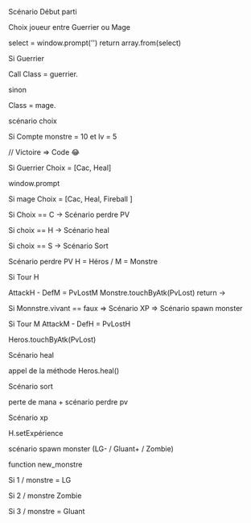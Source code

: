 
Scénario Début parti

Choix joueur entre Guerrier ou Mage

select = window.prompt('')
return array.from(select)

Si Guerrier

Call Class = guerrier.

sinon 

Class = mage.



scénario choix

Si Compte monstre = 10 et lv = 5

// Victoire => Code :joy:

Si Guerrier 
Choix = [Cac, Heal]

window.prompt

Si mage
Choix = [Cac, Heal, Fireball ]


Si Choix == C -> Scénario perdre PV

Si choix == H -> Scénario heal

Si choix == S -> Scénario Sort
    




Scénario perdre PV
H = Héros / M = Monstre



Si Tour H 

AttackH - DefM = PvLostM
Monstre.touchByAtk(PvLost) return -> 

Si Monnstre.vivant == faux
=> Scénario XP
=> Scénario spawn monster



Si Tour M
AttackM - DefH = PvLostH

Heros.touchByAtk(PvLost)




Scénario heal

appel de la méthode Heros.heal()


 
Scénario sort

perte de mana + scénario perdre pv 



Scénario xp

H.setExpérience



scénario spawn monster (LG- / Gluant+ / Zombie)

function new_monstre

Si 1 / monstre = LG

Si 2 / monstre Zombie

Si 3 / monstre = Gluant 

